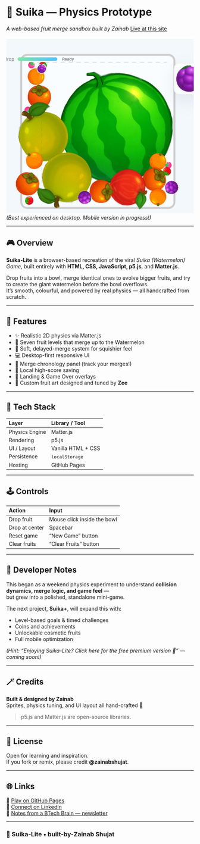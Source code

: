 # 🍉 Suika — Physics Prototype
*A web-based fruit merge sandbox built by Zainab*
[Live at this site](https://zainabshujat.github.io/suika-lite)

![Gameplay Screenshot](assets/1.png)  
*(Best experienced on desktop. Mobile version in progress!)*  

---

## 🎮 Overview
**Suika-Lite** is a browser-based recreation of the viral *Suika (Watermelon) Game*, built entirely with **HTML, CSS, JavaScript, p5.js**, and **Matter.js**.  

Drop fruits into a bowl, merge identical ones to evolve bigger fruits, and try to create the giant watermelon before the bowl overflows.  
It’s smooth, colourful, and powered by real physics — all handcrafted from scratch.  

---

## 🍊 Features
- ✨ Realistic 2D physics via Matter.js  
- 🍓 Seven fruit levels that merge up to the Watermelon  
- 💫 Soft, delayed-merge system for squishier feel  
- 💻 Desktop-first responsive UI  
- 📜 Merge chronology panel (track your merges!)  
- 💾 Local high-score saving  
- 🧩 Landing & Game Over overlays  
- 🎨 Custom fruit art designed and tuned by **Zee**

---

## 🧠 Tech Stack

| Layer | Library / Tool |
|:--|:--|
| Physics Engine | Matter.js |
| Rendering | p5.js |
| UI / Layout | Vanilla HTML + CSS |
| Persistence | `localStorage` |
| Hosting | GitHub Pages |

---

## 🕹️ Controls

| Action | Input |
|:--|:--|
| Drop fruit | Mouse click inside the bowl |
| Drop at center | Spacebar |
| Reset game | “New Game” button |
| Clear fruits | “Clear Fruits” button |

---

## 🌸 Developer Notes
This began as a weekend physics experiment to understand **collision dynamics, merge logic, and game feel** —  
but grew into a polished, standalone mini-game.

The next project, **Suika+**, will expand this with:
- Level-based goals & timed challenges  
- Coins and achievements  
- Unlockable cosmetic fruits  
- Full mobile optimization  

*(Hint: “Enjoying Suika-Lite? Click here for the free premium version 🍑” — coming soon!)*

---

## 🪄 Credits
**Built & designed by Zainab**  
Sprites, physics tuning, and UI layout all hand-crafted 🍑  

> p5.js and Matter.js are open-source libraries.  

---

## 📎 License
Open for learning and inspiration.  
If you fork or remix, please credit **@zainabshujat**.

---

## 🌐 Links
🔗 [Play on GitHub Pages](https://zainabshujat.github.io/suika-lite)  
💌 [Connect on LinkedIn](https://www.linkedin.com/in/zainab-shujat-56b14928b/)  
📰 [Notes from a BTech Brain — newsletter](https://www.linkedin.com/newsletters/7319367808327303168/)

---

### 🍉 Suika-Lite • built-by-Zainab Shujat
